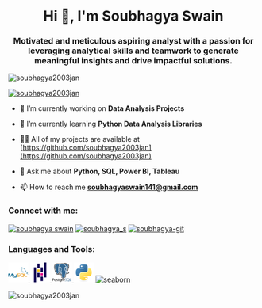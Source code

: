 <h1 align="center">Hi 👋, I'm Soubhagya Swain</h1>
<h3 align="center">Motivated and meticulous aspiring analyst with a passion for leveraging analytical skills and teamwork to generate meaningful insights and drive impactful solutions.</h3>

<p align="left"> <img src="https://komarev.com/ghpvc/?username=soubhagya2003jan&label=Profile%20views&color=0e75b6&style=flat" alt="soubhagya2003jan" /> </p>

<p align="left"> <a href="https://github.com/ryo-ma/github-profile-trophy"><img src="https://github-profile-trophy.vercel.app/?username=soubhagya2003jan" alt="soubhagya2003jan" /></a> </p>

- 🔭 I’m currently working on **Data Analysis Projects**

- 🌱 I’m currently learning **Python Data Analysis Libraries**

- 👨‍💻 All of my projects are available at [https://github.com/soubhagya2003jan](https://github.com/soubhagya2003jan)

- 💬 Ask me about **Python, SQL, Power BI, Tableau**

- 📫 How to reach me **soubhagyaswain141@gmail.com**

<h3 align="left">Connect with me:</h3>
<p align="left">
<a href="https://linkedin.com/in/soubhagya swain" target="blank"><img align="center" src="https://raw.githubusercontent.com/rahuldkjain/github-profile-readme-generator/master/src/images/icons/Social/linked-in-alt.svg" alt="soubhagya swain" height="30" width="40" /></a>
<a href="https://kaggle.com/soubhagya_s" target="blank"><img align="center" src="https://raw.githubusercontent.com/rahuldkjain/github-profile-readme-generator/master/src/images/icons/Social/kaggle.svg" alt="soubhagya_s" height="30" width="40" /></a>
<a href="https://www.leetcode.com/soubhagya-git" target="blank"><img align="center" src="https://raw.githubusercontent.com/rahuldkjain/github-profile-readme-generator/master/src/images/icons/Social/leet-code.svg" alt="soubhagya-git" height="30" width="40" /></a>
</p>

<h3 align="left">Languages and Tools:</h3>
<p align="left"> <a href="https://www.mysql.com/" target="_blank" rel="noreferrer"> <img src="https://raw.githubusercontent.com/devicons/devicon/master/icons/mysql/mysql-original-wordmark.svg" alt="mysql" width="40" height="40"/> </a> <a href="https://pandas.pydata.org/" target="_blank" rel="noreferrer"> <img src="https://raw.githubusercontent.com/devicons/devicon/2ae2a900d2f041da66e950e4d48052658d850630/icons/pandas/pandas-original.svg" alt="pandas" width="40" height="40"/> </a> <a href="https://www.postgresql.org" target="_blank" rel="noreferrer"> <img src="https://raw.githubusercontent.com/devicons/devicon/master/icons/postgresql/postgresql-original-wordmark.svg" alt="postgresql" width="40" height="40"/> </a> <a href="https://www.python.org" target="_blank" rel="noreferrer"> <img src="https://raw.githubusercontent.com/devicons/devicon/master/icons/python/python-original.svg" alt="python" width="40" height="40"/> </a> <a href="https://seaborn.pydata.org/" target="_blank" rel="noreferrer"> <img src="https://seaborn.pydata.org/_images/logo-mark-lightbg.svg" alt="seaborn" width="40" height="40"/> </a> </p>

<p><img align="center" src="https://github-readme-stats.vercel.app/api/top-langs?username=soubhagya2003jan&show_icons=true&locale=en&layout=compact" alt="soubhagya2003jan" /></p>
